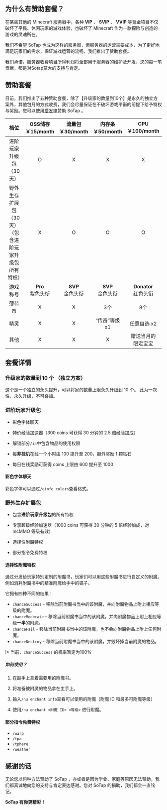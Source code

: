 ## 为什么有赞助套餐？
在某些其他的 Minecraft 服务器中，各种 **VIP** 、 **SVIP** 、 **VVIP** 等氪金项目不仅破坏了平民、休闲玩家的游戏体验，也破坏了 Minecraft 作为一款探险与创造的游戏的灵魂所在。
  
我们不希望 SoTap 也成为这样的服务器，但服务器的运营需要成本，为了更好地满足玩家们的需求，保证游戏运营的流畅，我们推出了赞助套餐。
  
我们承诺，服务器收费项目所得利润将全部用于服务器的维护及开发，您的每一笔贡献，都是对Sotap莫大的支持与肯定。

## 赞助套餐
目前，我们推出了五种赞助套餐，除了【升级家的数量到10个】是永久的独立方案外，其他包月的方式收费，我们会尽量保证在不破坏游戏平衡的前提下给予特权与奖励。您可以使用[爱发电](https://afdian.net/@sotap)赞助 SoTap 。

| **档位** | OSS储存<br>**￥15/month** | 流量包<br>**￥30/month** | 内存条<br>**￥50/month** | CPU<br>**￥100/month** |
|:-:|:-:|:-:|:-:|:-:|
| 进阶玩家升级包（30天） | O | X | X | X | 
| 野外生存扩展包（30天）<br> （包含进阶玩家升级包所有特权） | X | O | O | O | 
| 游戏称号 |  **Pro** <br>紫色头衔 | **SVP** <br>金色头衔 | **SVP** <br>金色头衔 | **Donator** <br>红色头衔 |
| 薄荷币 | X | X | 3个 | 8个 |
| 精灵 | X | X | “传奇”等级 x1 | 任意自选 x2 |
| 其他 | X | X | X | 赠送当月的<br>限定宝宝 |

## 套餐详情
### 升级家的数量到 10 个 （独立方案）
这个是一个独立的永久提升，可以将家的数量上限永久升级到 10 个。
此为一次性，永久升级，不可叠加。

### 进阶玩家升级包
- 彩色字体聊天

- 特价经验加速器（300 coins 可获得 30 分钟的 2.5 倍经验加成）

- 解锁部分`/ia`中包含物品的使用权限

- 每**非挂机**在线一个小时由 100 提升至 200，额外奖励 1 颗钻石

- 每日在线奖励可获得 coins 上限由 600 提升至 1000

#### 彩色字体聊天
彩色字体可以通过`/einfo colors`查看格式。

### 野外生存扩展包 
- 包含**进阶玩家升级包**的所有特权

- 专享超级经验加速器（1000 coins 可获得 30 分钟的 5 倍经验加成，对 mcMMO 等级有效）

- 选择性附魔特权
 
- 部分指令免费特权

#### 选择性附魔特权
通过分发给玩家特别定制的附魔书，玩家们可以用这些附魔书进行自定义的附魔。例如消耗附魔书中的精准附魔给手中的镐子。

它拥有四种不同的结果：

- `chanceSuccess` - 移除当前附魔书当中的该附魔，并向附魔物品上附上相应等级的附魔。
- `chanceModerate` - 移除当前附魔书当中的该附魔，并向附魔物品上附上相应等级**一半**的附魔。
- `chanceFail` - 移除当前附魔书当中的该附魔，也不会向附魔物品上附上任何附魔。
- `chanceDestroy` - 移除当前附魔书当中的该附魔，并毁坏掉当前附魔的物品。

!> 当前，`chanceSuccess` 的机率暂定为100%

##### 如何使用？
1. 在副手上拿着需要用的附魔书。

2. 将准备被附魔的物品拿在主手上。

3. 输入`/nu enchant info`查看可以使用的附魔（附魔 ID 和最多可附魔等级）

4. 使用`/nu enchant <附魔 ID> <等级>` 进行附魔。

#### 部分指令免费特权

- `/warp`
- `/tpa`
- `/tphere`
- `/weather`

## 感谢的话

无论您以何种方法赞助了 SoTap ，亦或者是因为学业、家庭等原因无法赞助，我们都真诚地向您的支持与肯定表达感谢。您对 SoTap 的捐助，我们都会一直铭记。


**SoTap 有你更精彩！**
